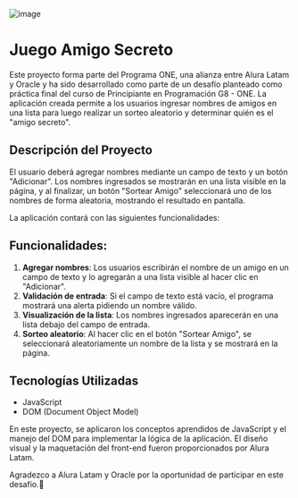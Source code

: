 ![image](https://github.com/user-attachments/assets/4dda0b84-70af-4d6e-abc4-a5f03d8314ff)

# Juego Amigo Secreto

Este proyecto forma parte del Programa ONE, una alianza entre Alura Latam y Oracle y ha sido desarrollado como parte de un desafío planteado como práctica final del curso de Principiante en Programación G8 - ONE.
La aplicación creada permite a los usuarios ingresar nombres de amigos en una lista para luego realizar un sorteo aleatorio y determinar quién es el "amigo secreto". 

## Descripción del Proyecto
El usuario deberá agregar nombres mediante un campo de texto y un botón "Adicionar". Los nombres ingresados se mostrarán en una lista visible en la página, y al finalizar, un botón "Sortear Amigo" seleccionará uno de los nombres de forma aleatoria, mostrando el resultado en pantalla.

La aplicación contará con las siguientes funcionalidades:

## Funcionalidades:
1. **Agregar nombres**: Los usuarios escribirán el nombre de un amigo en un campo de texto y lo agregarán a una lista visible al hacer clic en "Adicionar".
2. **Validación de entrada**: Si el campo de texto está vacío, el programa mostrará una alerta pidiendo un nombre válido.
3. **Visualización de la lista**: Los nombres ingresados aparecerán en una lista debajo del campo de entrada.
4. **Sorteo aleatorio**: Al hacer clic en el botón "Sortear Amigo", se seleccionará aleatoriamente un nombre de la lista y se mostrará en la página.

## Tecnologías Utilizadas
- JavaScript
- DOM (Document Object Model)

En este proyecto, se aplicaron los conceptos aprendidos de JavaScript y el manejo del DOM para implementar la lógica de la aplicación. El diseño visual y la maquetación del front-end fueron proporcionados por Alura Latam.

Agradezco a Alura Latam y Oracle por la oportunidad de participar en este desafío.💙
